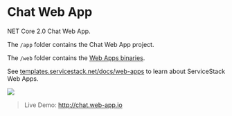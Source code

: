 # Chat Web App

NET Core 2.0 Chat Web App.

The `/app` folder contains the Chat Web App project.

The `/web` folder contains the [Web Apps binaries](https://github.com/ServiceStack/WebApp).

See [templates.servicestack.net/docs/web-apps](http://templates.servicestack.net/docs/web-apps) to learn about ServiceStack Web Apps.

[![](http://templates.servicestack.net/assets/img/screenshots/chat.png)](http://chat.web-app.io)

> Live Demo: http://chat.web-app.io
